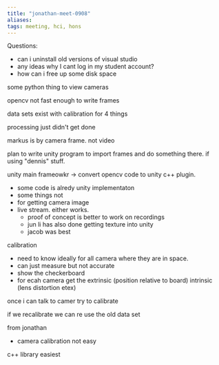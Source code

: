 ```yaml
---
title: "jonathan-meet-0908"
aliases: 
tags: meeting, hci, hons
---
```


Questions:
- can i uninstall old versions of visual studio
- any ideas why I cant log in my student account?
- how can i free up some disk space


some python thing to view cameras

opencv not fast enough to write frames


data sets exist with calibration for 4 things

processing just didn't get done


markus is by camera frame. not video



plan to write unity program to import frames and do something there. if using "dennis" stuff. 


unity main frameowkr -> convert opencv code to unity c++ plugin. 
- some code is alredy unity implementaton
- some things not
- for getting camera image
- live stream. either works. 
	- proof of concept is better to work on recordings
	- jun li has also done getting texture into unity
	- jacob was best

calibration
- need to know ideally for all camera where they are in space.
- can just measure but not accurate
- show the checkerboard
- for ecah camera get the extrinsic (position relative to board) intrinsic (lens distortion etex)

once i can talk to camer try to calibrate

if we recalibrate we can re use the old data set


from jonathan
- camera calibration not easy

c++ library easiest


